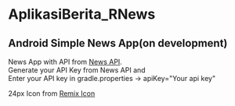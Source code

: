 # AplikasiBerita_RNews
## Android Simple News App(on development)

News App with API from [News API](https://newsapi.org/).\
Generate your API Key from News API and\
Enter your API key in gradle.properties -> apiKey="Your api key"

24px Icon from [Remix Icon](https://remixicon.com/)

